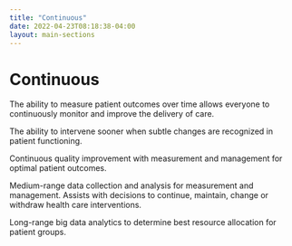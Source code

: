 ```yaml
---
title: "Continuous"
date: 2022-04-23T08:18:38-04:00
layout: main-sections
---
```


# Continuous

The ability to measure patient outcomes over time allows everyone to continuously
monitor and improve the delivery of care.

The ability to intervene sooner when subtle changes are recognized in patient
functioning.

Continuous quality improvement with measurement and management for optimal patient outcomes.

Medium-range data collection and analysis for measurement and management.
Assists with decisions to continue, maintain, change or withdraw health care interventions.

Long-range big data analytics to determine best resource allocation for patient groups.

